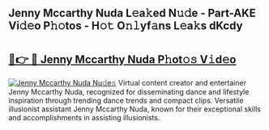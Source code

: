 ## Jenny Mccarthy Nuda L𝚎a𝚔ed N𝚞𝚍e - Part-AKE Vi𝚍𝚎o P𝚑𝚘tos - H𝚘𝚝 O𝚗𝚕yf𝚊ns L𝚎a𝚔s dKcdy

# <h2><a href="http://kf8nra1.oniu.top/?m=Jenny+Mccarthy+Nuda">🔗👉 🔴 Jenny Mccarthy Nuda P𝚑ot𝚘𝚜 V𝚒d𝚎o</a></h2>

[![Jenny Mccarthy Nuda Nu𝚍e𝚜](https://i.imgur.com/0qMVB7G.gif)](http://kf8nra1.oniu.top/?m=Jenny+Mccarthy+Nuda)
Virtual content creator and entertainer Jenny Mccarthy Nuda, recognized for disseminating dance and lifestyle inspiration through trending dance trends and compact clips. Versatile illusionist assistant Jenny Mccarthy Nuda, known for their exceptional skills and accomplishments in assisting illusionists.  
